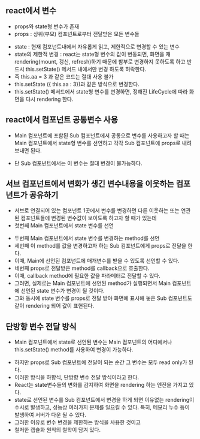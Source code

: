 ## react에서 변수

- props와 state형 변수가 존재
- props : 상위(부모) 컴포넌트로부터 전달받은 모든 변수들

* state : 현재 컴포넌트내에서 자유롭게 읽고, 제한적으로 변경할 수 있는 변수
* state의 제한적 변경 : react는 state형 변수의 값이 변동되면, 화면을 재 rendering(mount, 갱신, refresh)하기 때문에 함부로 변경하지 못하도록 하고
  반드시 this.setState() 메서드 내에서만 변경 하도록 허락한다.
* 즉 this.aa = 3 과 같은 코드는 절대 사용 불가
* this.setState ({ this.aa : 3})과 같은 방식으로 변경한다.
* this.setState() 메서드에서 state형 변수를 변경하면, 정해진 LifeCycle에 따라 화면을 다시 rendering 한다.

## react에서 컴포넌트 공통변수 사용

- Main 컴포넌트에 포함된 Sub 컴포넌트에서 공통으로 변수를 사용하고자 할 때는 Main 컴포넌트에서 state형 변수를 선언하고 각각 Sub 컴포넌트에 props로 내려 보내면 된다.

* 단 Sub 컴포넌트에서는 이 변수는 절대 변경이 불가능하다.

## 서브 컴포넌트에서 변화가 생긴 변수내용을 이웃하는 컴포넌트가 공유하기

- 서브로 연결되어 있는 컴포넌트 1곳에서 변수를 변경하면 다른 이웃하는 또는 연관된 컴포넌트들에 변경된 변수값이 보이도록 하고자 할 때가 있는데
- 첫번째 Main 컴포넌트에서 state 변수를 선언

* 두번째 Main 컴포넌트에서 state 변수를 변경하는 method를 선언
* 세번째 이 method를 값을 변경하고자 하는 Sub 컴포넌트에게 props로 전달을 한다.
* 이때, Main에 선언된 컴포넌트에 매개변수를 받을 수 있도록 선언할 수 있다.
* 네번째 props로 전달받은 method를 callback으로 호출한다.
* 이때, callback method에 필요한 값을 파라메터로 전달할 수 있다.
* 그러면, 실제로는 Main 컴포넌트에 선언된 method가 실행되면서 Main 컴포넌트에 선언된 state 변수가 변경이 될 것이다.
* 그와 동시에 state 변수를 props로 전달 받아 화면에 표시해 놓은 Sub 컴포넌트도 같이 rendering 되어 값이 표현된다.

## 단방향 변수 전달 방식

- Main 컴포넌트에서 state로 선언된 변수는 Main 컴포넌트의 어디에서나 this.setState() method를 사용하여 변경이 가능하다.

* 하지만 props로 Sub 컴포넌트에 전달이 되는 순간 그 변수는 모두 read only가 된다.
* 이러한 방식을 하향식, 단방향 변수 전달 방식이라고 한다.
* React는 state변수들의 변화를 감지하여 화면을 rendering 하는 엔진을 가지고 있다.
* state로 선언된 변수를 Sub 컴포넌트에서 변경을 하게 되면 이유없는 rendering이 수시로 발생하고, 성능상 여러가지 문제를 일으킬 수 있다.
  특히, 메모리 누수 등이 발생하여 서버가 다운 될 수 있다.
* 그러한 이유로 변수 변경을 제한하는 방식을 사용한 것이고
* 철저한 캡슐화 원칙의 철학이 담겨 있다.
